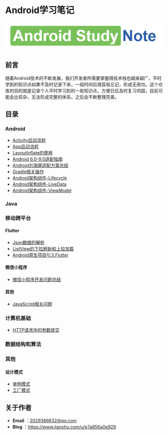 # Android学习笔记
![](https://github.com/StephenZKCurry/Android-Study-Notes/blob/master/images/logo.png?raw=true)

## 前言

随着Android技术的不断发展，我们开发者所需要掌握得技术栈也越来越广，平时学到的知识点如果不及时记录下来，一段时间后很容易忘记，形成无用功。这个仓库的目的就是记录个人平时学习到的一些知识点，方便日后及时复习巩固，目前可能会比较杂，无法形成完整的体系，之后会不断整理完善。

## 目录

### Android

- [Activity启动流程](https://github.com/StephenZKCurry/Android-Study-Notes/blob/master/Android/Activity%E5%90%AF%E5%8A%A8%E6%B5%81%E7%A8%8B.md)
- [App启动流程](https://github.com/StephenZKCurry/Android-Study-Notes/blob/master/Android/App%E5%90%AF%E5%8A%A8%E6%B5%81%E7%A8%8B.md)
- [LayoutInflate的使用](https://github.com/StephenZKCurry/Android-Study-Notes/blob/master/Android/LayoutInflate%E7%9A%84%E4%BD%BF%E7%94%A8.md)
- [Android 6.0-9.0适配指南](https://github.com/StephenZKCurry/Android-Study-Notes/blob/master/Android/Android%206.0-9.0%E9%80%82%E9%85%8D%E6%8C%87%E5%8D%97.md)
- [Android刘海屏适配方案总结](https://www.jianshu.com/p/8ead0701d8ef)
- [Gradle相关操作](https://github.com/StephenZKCurry/Android-Study-Notes/blob/master/Android/Gradle%E7%9B%B8%E5%85%B3%E6%93%8D%E4%BD%9C.md)
- [Android架构组件-Lifecycle](https://github.com/StephenZKCurry/Android-Study-Notes/blob/master/Android/Android%E6%9E%B6%E6%9E%84%E7%BB%84%E4%BB%B6-Lifecycle.md)
- [Android架构组件-LiveData](https://github.com/StephenZKCurry/Android-Study-Notes/blob/master/Android/Android%E6%9E%B6%E6%9E%84%E7%BB%84%E4%BB%B6-LiveData.md)
- [Android架构组件-ViewModel](https://github.com/StephenZKCurry/Android-Study-Notes/blob/master/Android/Android%E6%9E%B6%E6%9E%84%E7%BB%84%E4%BB%B6-ViewModel.md)

### Java



### 移动跨平台

#### Flutter

- [Json数据的解析](https://www.jianshu.com/p/830ecb047d3d)
- [ListView的下拉刷新和上拉加载](https://www.jianshu.com/p/73a83e525743)
- [Android原生项目引入Flutter](https://www.jianshu.com/p/7b6522e3e8f1)

#### 微信小程序

- [微信小程序开发问题总结](https://github.com/StephenZKCurry/Android-Study-Notes/blob/master/%E7%A7%BB%E5%8A%A8%E8%B7%A8%E5%B9%B3%E5%8F%B0/%E5%BE%AE%E4%BF%A1%E5%B0%8F%E7%A8%8B%E5%BA%8F%E5%BC%80%E5%8F%91%E9%97%AE%E9%A2%98.md)

#### 其他

- [JavaScript相关问题](https://github.com/StephenZKCurry/Android-Study-Notes/blob/master/%E7%A7%BB%E5%8A%A8%E8%B7%A8%E5%B9%B3%E5%8F%B0/JavaScript%E7%9B%B8%E5%85%B3%E9%97%AE%E9%A2%98.md)

### 计算机基础

- [HTTP请求中的参数提交](https://www.jianshu.com/p/065fc0555056)

### 数据结构和算法



### 其他

#### 设计模式

- [单例模式](https://github.com/StephenZKCurry/Android-Study-Notes/blob/master/%E5%85%B6%E4%BB%96/%E8%AE%BE%E8%AE%A1%E6%A8%A1%E5%BC%8F-%E5%8D%95%E4%BE%8B%E6%A8%A1%E5%BC%8F.md)
- [工厂模式](https://github.com/StephenZKCurry/Android-Study-Notes/blob/master/%E5%85%B6%E4%BB%96/%E8%AE%BE%E8%AE%A1%E6%A8%A1%E5%BC%8F-%E5%B7%A5%E5%8E%82%E6%A8%A1%E5%BC%8F.md)

## 关于作者

- **Email** ：2029386632@qq.com
- **Blog** ：https://www.jianshu.com/u/e7a856a0e929